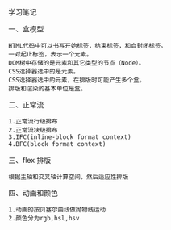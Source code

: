 学习笔记

一、盒模型

    HTML代码中可以书写开始标签，结束标签，和自封闭标签。
    一对起止标签，表示一个元素。
    DOM树中存储的是元素和其它类型的节点（Node）。
    CSS选择器选中的是元素。
    CSS选择器选中的元素，在排版时可能产生多个盒。
    排版和渲染的基本单位是盒。

二、正常流

    1.正常流行级排布
    2.正常流块级排布
    3.IFC(inline-block format context)
    4.BFC(block format context)

三、flex 排版

    根据主轴和交叉轴计算空间，然后适应性排版

四、动画和颜色

    1.动画的按贝塞尔曲线做抛物线运动
    2.颜色分为rgb,hsl,hsv
